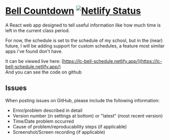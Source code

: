 # [Bell Countdown](https://lc-bell-schedule.netlify.app) [![Netlify Status](https://api.netlify.com/api/v1/badges/4eb7d5a5-7248-44c8-b44f-7eb6f2cb8374/deploy-status)](https://app.netlify.com/sites/lc-bell-schedule/deploys)

A React web app designed to tell useful information like how much time is left in the current class period.

For now, the schedule is set to the schedule of my school, but in the (near) future, I will be adding support for custom schedules, a feature most similar apps i've found don't have.

It can be viewed live here: [https://lc-bell-schedule.netlify.app/](https://lc-bell-schedule.netlify.app/)<br>
And you can see the code on github

## Issues

When posting issues on GitHub, please include the following information:

- Error/problem described in detail
- Version number (in settings at bottom) or "latest" (most recent version)
- Time/Date problem occurred
- Cause of problem/reproducability steps (if applicable)
- Screenshot/Screen recording (if applicable)
